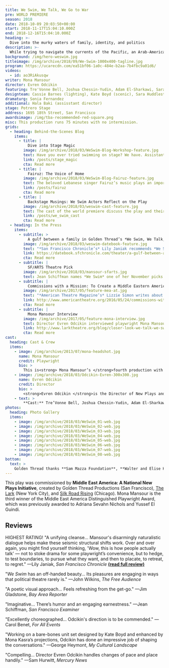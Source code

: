 ```yaml
---
title: We Swim, We Talk, We Go to War
pre: WORLD PREMIERE
season: 2018
date: 2018-10-09 20:03:50+00:00
start: 2018-11-17T15:04:10.000Z
end: 2018-12-16T15:04:10.000Z
heading: >-
  Dive into the murky waters of family, identity, and politics 
description: >-
  While trying to navigate the currents of the Pacific, an Arab-American woman and her nephew, who has enlisted in the military, dive into the murky waters of family, identity, and politics. Adventurous and playful, We Swim takes the form of a literal conversation on stage, and expands into a nuanced dialogue about what it means to be American, Arab, and Arab-American at our current moment in time. Lebanese-American writer Mona Mansour returns to Golden Thread for her fourth production — her most ambitious and personal to date.<br /><br />The play offers its audience an opportunity to examine America’s relationship with its military, as well as its growing Middle Eastern immigrant population. It blurs the lines between 'us' and 'them,'' and presents a provocative exploration of the tragic and indelible ripples of war.
background: /img/hero-weswim.jpg
titleimage: /img/archive/2018/09/We-Swim-1000x400-tagline.jpg
program: https://ucarecdn.com/ea51bf06-1a0c-484e-b2aa-7b4fbc9a01d6/
videos:
  - id: ao3RiAkusqw
writer: Mona Mansour
director: Evren Odcikin
featuring: Tre'Vonne Bell, Joshua Chessin-Yudin, Adam El-Sharkawi, Sarah Nina Hayon
designteam: Cassie Barnes (lighting), Kate Boyd (scenic), Sara Huddleston (sound), Mona Kasra (projections), Michelle Mulholland (costumes)
dramaturg: Sonia Fernandez
additional: Hala Baki (assisstant director)
stage: Potrero Stage
address: 1695 18th Street, San Francisco
awardsimage: /img/tba-recommended-red-square.png
misc: This production runs 75 minutes with no intermission.
grids:
  - heading: Behind-the-Scenes Blog
    items:
      - title: |
          Dive into Stage Magic
        image: /img/archive/2018/03/WeSwim-Blog-Workshop-feature.jpg
        text: Have you ever tried swimming on stage? We have. Assistant director Hala Baki takes you behind the scenes as the *We Swim* creative team tackles this fun theatrical challenge.
        link: /posts/stage_magic
        cta: Read more
      - title: |
          Fairuz: The Voice of Home
        image: /img/archive/2018/03/WeSwim-Blog-Fairuz-feature.jpg
        text: The beloved Lebanese singer Fairuz’s music plays an important part in *We Swim*. ASWAT Ensemble soloist Rana Mroue explains the historical importance of this artist in the Arab world.
        link: /posts/fairuz
        cta: Read more
      - title: |
          Backstage Musings: We Swim Actors Reflect on the Play
        image: /img/archive/2018/03/weswim-cast-feature.jpg
        text: The cast of the world premiere discuss the play and their development and production experience.
        link: /posts/we_swim_cast
        cta: Read more
  - heading: In the Press
    items:
      - subtitle: >
          A gulf between a family in Golden Thread’s *We Swim, We Talk, We Go to War*
        image: /img/archive/2018/03/weswim-datebook-feature.jpg
        text: "*San Francisco Chronicle’s* Lily Janiak recommends *We Swim*"
        link: https://datebook.sfchronicle.com/theater/a-gulf-between-a-family-in-golden-threads-we-swim-we-talk-we-go-to-war
        cta: Read more
      - subtitle: |
          SF/ARTS Theatre Pick
        image: /img/archive/2018/03/mansour-sfarts.jpg
        text: Jean Schiffman names *We Swim* one of her November picks for theatre.
      - subtitle: |
          Commissions with a Mission: To Create a Middle Eastern American Plays
        image: /img/archive/2017/05/feature-mea-at.jpg
        text: "*American Theatre Magazine’s* Lizzie Simon writes about our Middle East America commissioning initiative after attending the 2016 Middle East America Convening."
        link: http://www.americantheatre.org/2016/05/24/commissions-with-a-mission-to-create-middle-eastern-american-plays/
        cta: Read more
      - subtitle: |
          Mona Mansour Interview
        image: /img/archive/2017/05/feature-mona-interview.jpg
        text: Director Evren Odcikin interviewed playwright Mona Mansour in advance of an earlier workhop of this play at the Lark in New York City.
        link: http://www.larktheatre.org/blog/closer-look-we-talk-we-swim-we-go-war/
        cta: Read more
cast:
  heading: Cast & Crew
  items:
    - image: /img/archive/2013/07/mona-headshot.jpg
      name: Mona Mansour
      credit: Playwright
      bio: >
        This is<strong> Mona Mansour’s </strong>fourth production with Golden Thread, where she is a Resident Artist.<em> The Vagrant Trilogy</em> was recently produced at the Mosaic Theater in D.C., directed by Mark Wing-Davey. Of the trilogy, <em>The Hour of Feeling</em> premiered at the Humana Festival (directed by Wing-Davey), and a new Arabic translation was presented at NYU Abu Dhabi as part of its Arab Voices Festival; <em>Urge for Going</em> was produced at the Public Theater (directed by Hal Brooks) and at Golden Thread (directed by Odcikin); <em>The Vagrant</em> was workshopped at the Sundance Theater Institute. Other plays include <em>The Way West</em> (Labyrinth Theater, directed by Mimi O’Donnell; Steppenwolf, directed by Amy Morton; Marin Theatre Company, directed by Hayley Finn); <em>Unseen</em> (Gift Theater, directed by Maureen Payne-Hahner). Mona was a member of the Public Theater’s Emerging Writers Group and is a member of New Dramatists. With Tala Manassah, she has written <em>Falling Down the Stairs</em> recently part of Atlantic Theater’s Middle Eastern Mixfest, as well as short plays <em>Kamal’s Letter </em>and <em>The House, </em>both presented at Golden Thread’s ReOrient Festival. Their play <em>Dressing</em> is part of <em>Facing Our Truths: Short Plays About Trayvon, Race and Privilege</em>, a collection of plays commissioned by the New Black Festival. 2012 Whiting Award, 2014 Middle East America Distinguished Playwright Award, 2018 MacDowell Fellow. <a href="http://monamansour.com/">monamansour.com</a>
    - image: /img/archive/2018/03/Odcikin-Evren-300x300.jpg
      name: Evren Odcikin
      credit: Director
      bio: >
        <strong>Evren Odcikin </strong>is the Director of New Plays and Marketing at Golden Thread and a founder of Maia Directors, a consulting group for organizations and artists engaging with stories from the Middle East and beyond. Golden Thread credits include Mona Mansour’s <em>Urge For Going, </em>Yussef El Guindi’s <em>Language Rooms </em>(<em>LA Times </em>Critic’s Pick), Saïd Sayrafiezadeh’s <em>Autobiography of a Terrorist, </em>Kevin Artigue’s <em>The Most Dangerous Highway in the World</em>, Denmo Ibrahim’s<em> Ecstasy, a waterfable, </em>and numerous short plays in ReOrient Festivals. He has worked at Berkeley Rep, South Coast Rep, the Lark (NYC), O’Neill Theatre Center, Kennedy Center, InterACT (Philadelphia), Cleveland Public Theatre, TheatreSquared (Arkansas), Magic Theatre, SF Playhouse, Crowded Fire, TheatreFirst, and Playwrights Foundation with such writers as Melis Aker, Christopher Chen, Frances Ya-Chu Cowhig, Prince Gomolvilas, Lauren Gunderson, David Jacobi, MJ Kaufman, Hannah Khalil, Jonas Hassen Khemiri, Michael Lew, Rehana Mirza, Marisela Traviño Orta, Betty Shamieh, Caridad Svich, and Lauren Yee, amongst many others. Awards include a 2015 National Directors Fellowship and a 2013 TITAN Award from Theatre Bay Area. He was named a “Theatre Worker You Should Know” by <em>American Theatre Magazine </em>in 2016. Next up: Jordan Tannahill’s <em>Late Company </em>at NCTC and Gabriel Jason Dean’s <em>Heartland </em>at InterACT. <a href="http://www.odcikin.com">odcikin.com</a>
    - text: >
        **Cast:** Tre’Vonne Bell, Joshua Chessin-Yudin, Adam El-Sharkawi, and Sarah Nina Hayon.<br />**Creative Team:** Hala Baki (assistant director), Cassie Barnes^ (lighting designer), Kate Boyd^ (scenic designer), Sara Huddleston (sound designer), Mona Kasra (projection designer), Michelle Mulholland (costume designer), Carla Pantoja (fight choreographer), Slater Penney (movement consultant), Karen Runk^ (stage manager), Benjamin Shiu^ (assistant stage manager), Chris Swartzel (technical director), and Grisel Torres^ (production manager)
photos:
  heading: Photo Gallery
  items:
    - image: /img/archive/2018/03/WeSwim_01-web.jpg
    - image: /img/archive/2018/03/WeSwim_02-web.jpg
    - image: /img/archive/2018/03/WeSwim_03-web.jpg
    - image: /img/archive/2018/03/WeSwim_04-web.jpg
    - image: /img/archive/2018/03/WeSwim_05-web.jpg
    - image: /img/archive/2018/03/WeSwim_06-web.jpg
    - image: /img/archive/2018/03/WeSwim_07-web.jpg
    - image: /img/archive/2018/03/WeSwim_08-web.jpg
bottom:
  text: >
    Golden Thread thanks **Sam Mazza Foundation**, **Walter and Elise Haas Fund**, **California Arts Council**, **National Endowment for the Arts**, **The Fleishhacker Foundation**, and **The Tournesol Project** for their support. *We Swim, We Talk, We Go to War* was developed at the 2017 Bay Area Playwrights Festival, a program of the **Playwrights Foundation** (Amy L. Mueller, Artistic Director). Golden Thread is a resident company of Potrero Stage, operated by PlayGround. This production is made possible in part through the Potrero Stage Presenting Program.
---
```



This play was commissioned by **Middle East America: A National New Plays Initiative**, created by Golden Thread Productions (San Francisco), [The Lark](http://larktheatre.org/) (New York City), and [Silk Road Rising](http://www.silkroadrising.org/) (Chicago). Mona Mansour is the third winner of the Middle East America Distinguished Playwright Award, which was previously awarded to Adriana Sevahn Nichols and Yussef El Guindi.


## Reviews

HIGHEST RATING! "A unifying cleanse... Mansour's disarmingly naturalistic dialogue helps make these seismic structural shifts work. Over and over again, you might find yourself thinking, 'Wow, this is how people actually talk' — not to stoke drama for some playwright’s convenience, but to hedge, to test boundaries, to pursue what they want, and then to placate, to retreat, to regret." —Lily Janiak, *San Francisco Chronicle* [**(read full review)**](https://datebook.sfchronicle.com/theater/a-unifying-cleanse-in-sfs-golden-threads-we-swim-we-talk-we-go-to-war)

"*We Swim* has an off-handed beauty... Its pleasures are engaging in ways that political theatre rarely is." —John Wilkins, *The Free Audience*

"A poetic visual approach... Feels refreshing from the get-go." —Jim Gladstone, *Bay Area Reporter*

"Imaginative... There’s humor and an engaging earnestness." —Jean Schiffman, *San Francisco Examiner*

"Excellently choreographed... Odcikin's direction is to be commended." —Carol Benet, *For All Events*

"Working on a bare-bones unit set designed by Kate Boyd and enhanced by Mona Kasra’s projections, Odcikin has done an impressive job of shaping the conversations." —George Heymont, *My Cultural Landscape*

"Compelling... Director Evren Odcikin handles changes of pace and place handily." —Sam Hurwitt, *Mercury News*

